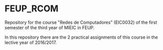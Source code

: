 # FEUP_RCOM
Repository for the course "Redes de Computadores" (EIC0032) of the first semester of the third year of MIEIC in FEUP.

In this repository there are the 2 practical assignments of this course in the lective year of 2016/2017.
